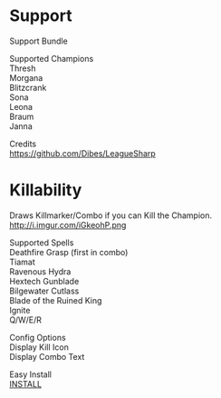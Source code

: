 Support
======================
Support Bundle  


Supported Champions  
Thresh  
Morgana  
Blitzcrank  
Sona  
Leona  
Braum  
Janna  

Credits  
https://github.com/Dibes/LeagueSharp





Killability
======================
Draws Killmarker/Combo if you can Kill the Champion.
http://i.imgur.com/iGkeohP.png

Supported Spells  
Deathfire Grasp (first in combo)  
Tiamat  
Ravenous Hydra  
Hextech Gunblade  
Bilgewater Cutlass  
Blade of the Ruined King  
Ignite  
Q/W/E/R  

Config Options  
Display Kill Icon  
Display Combo Text  

Easy Install  
[INSTALL](http://www.joduska.me/forum/viewtopic.php?f=16&t=41)
